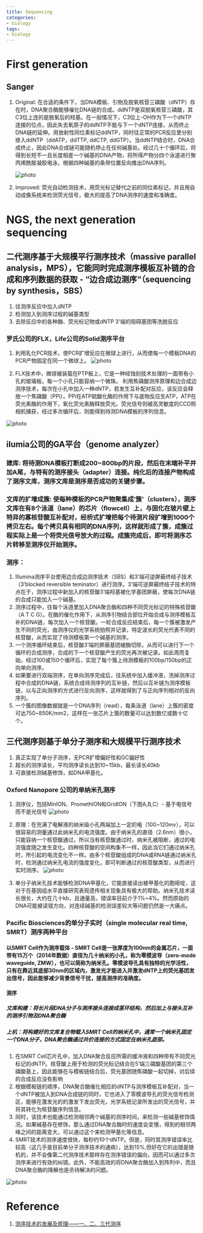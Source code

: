 ```yaml
---
title: Sequencing
categories: 
- biology
tags: 
- biology
---
```


# First generation
## Sanger
1. Original: 在合适的条件下，当DNA模板、引物及脱氧核苷三磷酸（dNTP）存在时，DNA聚合酶能够催化DNA链的合成。ddNTP是双脱氧核苷三磷酸，其C3位上连的是脱氧后的羟基。在一般情况下，C3位上-OH作为下一个dNTP连接的位点，因此失去氧原子的ddNTP不能与下一个dNTP连接，从而终止DNA链的延伸。用放射性同位素标记ddNTP，同时往正常的PCR反应里分别掺入ddNTP（ddATP，ddTTP, ddCTP, ddGTP）。当ddNTP结合时，DNA合成终止，因此DNA合成链可能随机停止在任何碱基处。经过几十个循环后，将得到长短不一且长度相差一个碱基的DNA产物，将所得产物分四个泳道进行聚丙烯酰胺凝胶电泳，根据四种碱基的条带位置反向推出DNA序列。

	![photo](https://pic4.zhimg.com/80/v2-8674b84187641f5c2b6582788f72538a_1440w.jpg)

2. Improved: 荧光自动检测技术，用荧光标记替代之前的同位素标记，并且用自动成像系统来检测荧光信号，极大的提高了DNA测序的速度和准确度。

# NGS, the next generation sequencing
## 二代测序基于大规模平行测序技术（massive parallel analysis，MPS），它能同时完成测序模板互补链的合成和序列数据的获取 - “边合成边测序“（sequencing by synthesis，SBS）
1. 往测序反应中加入dNTP
2. 检测加入到测序过程的碱基类型
3. 去除反应中的各种酶、荧光标记物或dNTP 3’端的阻碍基团等洗脱反应

### 罗氏公司的FLX，Life公司的Solid测序平台
1. 利用乳化PCR技术，使PCR扩增反应在微球上进行，从而使每一个模板DNA的PCR产物固定在同一个微球上。
![photo](https://pic1.zhimg.com/80/v2-54a5cb6914ad63c3c62edf81b9eeabc8_1440w.jpg)

2. FLX技术中，微球被装载在PTP板上，它是一种经蚀刻技术处理的一面带有小孔的玻璃板，每一个小孔只能容纳一个微珠。 利用焦磷酸测序原理和边合成边测序技术，每次在小孔中加入一种dNTP，若发生互补配对反应，该反应会释放一个焦磷酸（PPi）。PPi在ATP硫酸化酶的作用下与底物反应生ATP，ATP在荧光素酶的作用下，氧化荧光素酶释放荧光。荧光信号则被高灵敏度的CCD照相机捕获，经过多次循环后，则能得到待测DNA模板的序列信息。

![photo](https://pic4.zhimg.com/80/v2-81e2d81c6f4e24b269de2758177d707b_1440w.jpg)

## ilumia公司的GA平台（genome analyzer）
### 建库: 将待测DNA模板打断成200~800bp的片段，然后在末端补平并加A尾，与特有的测序接头（adapter）连接。纯化后的连接产物构成了测序文库，测序文库是测序是否成功的关键步骤。
### 文库的扩增成簇: 使每种模板的PCR产物聚集成’簇’（clusters），测序文库在有8个泳道（lane）的芯片（flowcell）上，与固化在玻片壁上特异的寡核苷酸互补配对，经桥式扩增把每个待测片段扩增到1000个拷贝左右。每个拷贝具有相同的DNA序列，这样就形成了簇，成簇过程实际上是一个将荧光信号放大的过程。成簇完成后，即可将测序芯片转移至测序仪开始测序。
### 测序：
1. Illumina测序平台使用边合成边测序技术（SBS）和3’端可逆屏蔽终结子技术（3’blocked reversible teminator）进行测序。3’端可逆屏蔽终结子技术的特点在于，测序过程中新加入的核苷酸3’端羟基被化学基团屏蔽，使每次DNA链的合成只能加入一个碱基。
2. 测序过程中，往每个泳道里加入DNA聚合酶和四种不同荧光标记的特殊核苷酸（A T C G）。在酶的催化作用下，从测序引物结合部位开始合成与测序模板互补的DNA链，每次加入一个核苷酸。一轮合成反应结束后，每一个簇被激发产生不同的荧光，由测序仪的光学系统拍照并记录，特定波长的荧光代表不同的核苷酸，从而实现了待测模板第一个碱基的测序。
3. 一个测序循环结束后，核苷酸3’端的屏蔽基团被酶切除，从而可以进行下一个循环的合成测序，合成的下一个核苷酸产生的荧光再次被记录。如此周而复始，经过100或150个循环后，实现了每个簇上待测模板的100bp/150bp的正向单向测序。
4. 如果要进行双端测序，在单向测序完成后，往系统中加入缓冲液，洗掉测序过程中合成的DNA链，系统合成待测序列的互补链，然后以互补链为测序模板链，以与正向测序的方式进行反向测序，这样就得到了与正向序列相对的反向序列。
5. 一个簇的图像数据就是一个DNA序列（read），每条泳道（lane）上簇的密度可达750~850K/mm2，这样在一张芯片上簇的数量可以达到数亿或数十亿个。

## 三代测序则基于单分子测序和大规模平行测序技术
1. 真正实现了单分子测序，无PCR扩增偏好性和GC偏好性
2. 超长的测序读长，平均测序读长达到10~15kb，最长读长40kb
3. 可直接检测碱基修饰，如DNA甲基化。

### Oxford Nanopore 公司的单纳米孔测序
1. 测序仪，包括MinION、PromethION和GridION（下图A,B,C）- 基于电信号而不是光信号
![photo](https://pic4.zhimg.com/80/v2-ebfca1337b44db8f314c95a71a8f1a43_1440w.jpg)

2. 原理：在充满了电解液的纳米级小孔两端加上一定的电（100~120mv），可以很容易的测量通过此纳米孔的电流强度。由于纳米孔的直径（2.6nm）很小，只能容纳一个核苷酸通过，所以当有核苷酸通过时，纳米孔被阻断，通过的电流强度随之发生变化。四种核苷酸的空间构象不一样，因此当它们通过纳米孔时，所引起的电流变化不一样。由多个核苷酸组成的DNA或RNA链通过纳米孔时，检测通过纳米孔电流的强度变化，即可判断通过的核苷酸类型，从而进行实时测序。
![photo](https://pic1.zhimg.com/80/v2-44cbef6e8c4b349b628f09e7841e51fa_1440w.jpg)

3. 单分子纳米孔技术能够检测DNA甲基化，它能直接读出被甲基化的胞嘧啶，这对于在基因组水平直接研究表观遗传相关现象具有极大的帮助。纳米孔技术读长很长，大约在几十kb，且通量高，错误率目前介于1%~4%。然而原始的DNA可能被读错方向，对连续碱基的检测误差较大等问题仍然是一大痛点。


### Pacific Biosciences的单分子实时（single molecular real time, SMRT）测序两种平台
#### 以SMRT Cell作为测序载体 - SMRT Cell是一张厚度为100nm的金属芯片，一面带有15万个（2014年数据）直径为几十纳米的小孔，称为零模波导（zero-mode waveguide, ZMW），也可以简称为纳米孔。零模波导孔具有独特的光学活性，只有在靠近其底部30nm的区域内，激发光才能进入并激发dNTP上的荧光基团发出信号，因此能够减少背景信号干扰，提高测序的准确度。
#### 测序
##### 文库构建：将长片段DNA分子与测序接头连接成茎环结构，然后加上与接头互补的测序引物及DNA聚合酶
##### 上机：将构建好的文库复合物载入SMRT Cell的纳米孔中，通常一个纳米孔固定一个DNA分子，DNA聚合酶通过共价连接的方式固定在纳米孔底部。
1. 在SMRT Cell芯片孔中，加入DNA聚合反应所需的缓冲液和四种带有不同荧光标记的dNTP。核苷酸上用于检测的荧光标记结合在5’端三磷酸基团的第三个磷酸基上，因此能够在与模板链结合后，荧光基团随焦磷酸一起切掉，对后续的合成反应没有影响
2. 根据模板链的顺序，DNA聚合酶催化相应的dNTP与测序模板互补配对，当一个dNTP被加入到DNA合成链的同时，它也进入了零模波导孔的荧光信号检测区，能够在激发光的的激发下发出荧光，光学系统记录所发出的荧光信号，并将其转化为核苷酸序列信息。
3. 同时，该技术也能通过检测相邻两个碱基的测序时间，来检测一些碱基修饰情况。如果碱基存在修饰，那么通过DNA聚合酶时的速度会变慢，得到的相邻两峰之间的距离变大，可以通过这个来检测甲基化等信息。
4. SMRT技术的测序速度很快，每秒约10个dNTP。但是，同时其测序错误率比较高（这几乎是目前单分子测序技术的通病），达到15%,但好在它的出错是随机的，并不会像第二代测序技术那样存在测序错误的偏向，因而可以通过多次测序来进行有效的纠错。此外，不能高效的将DNA聚合酶加入到阵列中，而且DNA聚合酶的降解也是丞待解决的问题。

![photo](https://pic2.zhimg.com/80/v2-694dc62e7d56340153dd34bc2228e3ab_1440w.jpg)

# Reference
1. [测序技术的发展及原理——一、二、三代测序](https://zhuanlan.zhihu.com/p/34831800)
